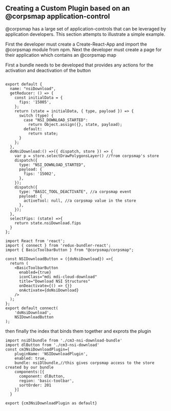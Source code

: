 ## Creating a Custom Plugin based on an @corpsmap application-control
@corpsmap has a large set of application-controls that can be leveraged by application developers. This section attempts to illustrate a simple example.

First the developer must create a Create-React-App and import the @corpsmap module from npm. 
Next the developer must create a page for their application which contains an @corpsmap map

First a bundle needs to be developed that provides any actions for the activation and deactivation of the button

```

export default {
  name: "nsiDownload",
  getReducer: () => {
    const initialData = {
      fips: '15005',
    };
    return (state = initialData, { type, payload }) => {
      switch (type) {
        case "NSI_DOWNLOAD_STARTED":
          return Object.assign({}, state, payload);
        default:
          return state;
      }
    };
  },
  doNsiDownload:() =>({ dispatch, store }) => {
    var p = store.selectDrawPolygonsLayer() //from corpsmap's store
    dispatch({
      type: "NSI_DOWNLOAD_STARTED",
      payload: {
        fips: '15002',
      },
    });
    dispatch({
      type: "BASIC_TOOL_DEACTIVATE", //a corpsmap event
      payload: {
        activeTool: null, //a corpsmap value in the store
      },
    });
  },
  selectFips: (state) =>{
    return state.nsiDownload.fips
  }
};

```

```
import React from 'react';
import { connect } from 'redux-bundler-react';
import { BasicToolbarButton } from "@corpsmap/corpsmap";

const NSIDownloadButton = ({doNsiDownload}) =>{
  return (
    <BasicToolbarButton
      enabled={true}
      iconClass="mdi mdi-cloud-download"
      title="Download NSI Structures"
      onDeactivate={() => {}}
      onActivate={doNsiDownload}
    />
  );
};
export default connect(
    'doNsiDownload',
    NSIDownloadButton
);
```

then finally the index that binds them together and exprots the plugin

```
import nsiDlbundle from './cm3-nsi-download-bundle'
import dlButton from './cm3-nsi-download'
const cm3NsiDownloadPlugin={
    pluginName: 'NSIDownloadPlugin',
    enabled: true,
    bundle: nsiDlbundle,//this gives corpsmap access to the store created by our bundle
    components:[{
      component: dlButton,
      region: 'basic-toolbar',
      sortOrder: 201
    }]
  }

export {cm3NsiDownloadPlugin as default}
```


